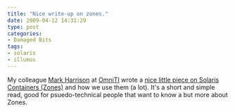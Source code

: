 ```yaml
---
title: "Nice write-up on zones."
date: 2009-04-12 14:31:29
type: post
categories:
- Damaged Bits
tags:
- solaris
- illumos
---
```


My colleague <a href="http://omniti.com/is/mark-harrison">Mark Harrison</a> at <a href="http://omniti.com/">OmniTI</a> wrote a <a href="http://omniti.com/seeds/virtualization-zfs-and-zetaback">nice little piece on Solaris Containers (Zones)</a> and how we use them (a lot).  It's a short and simple read, good for psuedo-technical people that want to know a but more about Zones.
